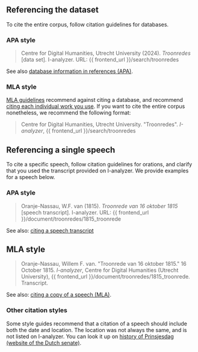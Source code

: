## Referencing the dataset

To cite the entire corpus, follow citation guidelines for databases.

### APA style

> Centre for Digital Humanities, Utrecht University (2024). *Troonredes* [data set]. I-analyzer. URL: {{ frontend_url }}/search/troonredes

See also [database information in references (APA)](https://apastyle.apa.org/style-grammar-guidelines/references/database-information).

### MLA style

[MLA guidelines](https://style.mla.org/) recommend against citing a database, and recommend [citing each individual work you use](https://style.mla.org/separate-entries-database-works/). If you want to cite the entire corpus nonetheless, we recommend the following format:

> Centre for Digital Humanities, Utrecht University. "Troonredes". *I-analyzer*, {{ frontend_url }}/search/troonredes

## Referencing a single speech

To cite a specific speech, follow citation guidelines for orations, and clarify that you used the transcript provided on I-analyzer. We provide examples for a speech below.

### APA style

> Oranje-Nassau, W.F. van (1815). *Troonrede van 16 oktober 1815* [speech transcript]. I-analyzer. URL: {{ frontend_url }}/document/troonredes/1815_troonrede

See also: [citing a speech transcript](https://apastyle.apa.org/style-grammar-guidelines/references/examples/transcript-audiovisual-work-references#1)

## MLA style

> Oranje-Nassau, Willem F. van. "Troonrede van 16 oktober 1815." 16 October 1815. *I-analyzer*, Centre for Digital Humanities (Utrecht University), {{ frontend_url }}/document/troonredes/1815_troonrede. Transcript.

See also: [citing a copy of a speech (MLA)](https://style.mla.org/citing-a-copy-of-a-speech/).

### Other citation styles

Some style guides recommend that a citation of a speech should include both the date and location. The location was not always the same, and is not listed on I-analyzer. You can look it up on [history of Prinsjesdag (website of the Dutch senate)](https://www.eerstekamer.nl/historische_gebeurtenis/geschiedenis_prinsjesdag).
